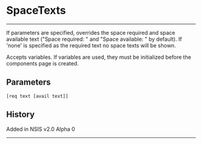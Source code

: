 # SpaceTexts

---

If parameters are specified, overrides the space required and space available text ("Space required: " and "Space available: " by default). If 'none' is specified as the required text no space texts will be shown.

Accepts variables. If variables are used, they must be initialized before the components page is created.

## Parameters

    [req text [avail text]]

## History

Added in NSIS v2.0 Alpha 0

---
